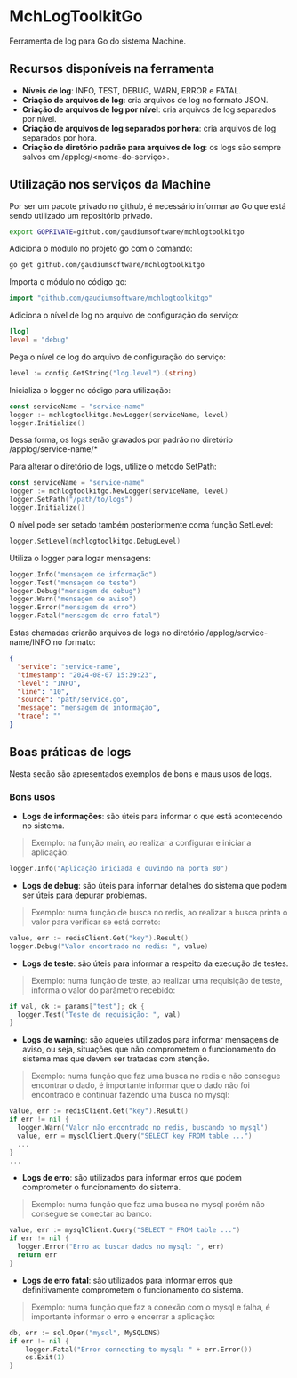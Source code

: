 # MchLogToolkitGo
Ferramenta de log para Go do sistema Machine.

## Recursos disponíveis na ferramenta
- **Níveis de log**: INFO, TEST, DEBUG, WARN, ERROR e FATAL.
- **Criação de arquivos de log**: cria arquivos de log no formato JSON.
- **Criação de arquivos de log por nível**: cria arquivos de log separados por nível.
- **Criação de arquivos de log separados por hora**: cria arquivos de log separados por hora.
- **Criação de diretório padrão para arquivos de log**: os logs são sempre salvos em /applog/<nome-do-serviço>.

## Utilização nos serviços da Machine
Por ser um pacote privado no github, é necessário informar ao Go que está sendo utilizado um repositório privado.
```bash
export GOPRIVATE=github.com/gaudiumsoftware/mchlogtoolkitgo
```

Adiciona o módulo no projeto go com o comando:
```bash
go get github.com/gaudiumsoftware/mchlogtoolkitgo
```

Importa o módulo no código go:
```go
import "github.com/gaudiumsoftware/mchlogtoolkitgo"
```

Adiciona o nível de log no arquivo de configuração do serviço:
```toml
[log]
level = "debug"
```

Pega o nível de log do arquivo de configuração do serviço:
```go
level := config.GetString("log.level").(string)
```

Inicializa o logger no código para utilização:
```go
const serviceName = "service-name"
logger := mchlogtoolkitgo.NewLogger(serviceName, level)
logger.Initialize()
```
Dessa forma, os logs serão gravados por padrão no diretório /applog/service-name/*

Para alterar o diretório de logs, utilize o método SetPath:
```go
const serviceName = "service-name"
logger := mchlogtoolkitgo.NewLogger(serviceName, level)
logger.SetPath("/path/to/logs")
logger.Initialize()
```

O nível pode ser setado também posteriormente coma função SetLevel:
```go
logger.SetLevel(mchlogtoolkitgo.DebugLevel)
```

Utiliza o logger para logar mensagens:
```go
logger.Info("mensagem de informação")
logger.Test("mensagem de teste")
logger.Debug("mensagem de debug")
logger.Warn("mensagem de aviso")
logger.Error("mensagem de erro")
logger.Fatal("mensagem de erro fatal")
```
Estas chamadas criarão arquivos de logs no diretório /applog/service-name/INFO no formato:
```json
{
  "service": "service-name",
  "timestamp": "2024-08-07 15:39:23",
  "level": "INFO",
  "line": "10",
  "source": "path/service.go",
  "message": "mensagem de informação",
  "trace": ""
}

```

## Boas práticas de logs
Nesta seção são apresentados exemplos de bons e maus usos de logs.

### Bons usos
- **Logs de informações**: são úteis para informar o que está acontecendo no sistema.
> Exemplo: na função main, ao realizar a configurar e iniciar a aplicação:
```go
logger.Info("Aplicação iniciada e ouvindo na porta 80")
```
- **Logs de debug**: são úteis para informar detalhes do sistema que podem ser úteis para depurar problemas.
> Exemplo: numa função de busca no redis, ao realizar a busca printa o valor para verificar se está correto:
```go
value, err := redisClient.Get("key").Result()
logger.Debug("Valor encontrado no redis: ", value)
```
- **Logs de teste**: são úteis para informar a respeito da execução de testes.
> Exemplo: numa função de teste, ao realizar uma requisição de teste, informa o valor do parâmetro recebido:
```go
if val, ok := params["test"]; ok {
  logger.Test("Teste de requisição: ", val)
}
``` 

- **Logs de warning**: são aqueles utilizados para informar mensagens de aviso, ou seja, situações que não comprometem o funcionamento do sistema mas que devem ser tratadas com atenção.
> Exemplo: numa função que faz uma busca no redis e não consegue encontrar o dado, é importante informar que o dado não foi encontrado e continuar fazendo uma busca no mysql:
```go
value, err := redisClient.Get("key").Result()
if err != nil {
  logger.Warn("Valor não encontrado no redis, buscando no mysql")
  value, err = mysqlClient.Query("SELECT key FROM table ...")
  ...
}
...
```
- **Logs de erro**: são utilizados para informar erros que podem comprometer o funcionamento do sistema.
> Exemplo: numa função que faz uma busca no mysql porém não consegue se conectar ao banco:
```go
value, err := mysqlClient.Query("SELECT * FROM table ...")
if err != nil {
  logger.Error("Erro ao buscar dados no mysql: ", err)
  return err
}
```

- **Logs de erro fatal**: são utilizados para informar erros que definitivamente comprometem o funcionamento do sistema.
> Exemplo: numa função que faz a conexão com o mysql e falha, é importante informar o erro e encerrar a aplicação:
```go
db, err := sql.Open("mysql", MySQLDNS)
if err != nil {
    logger.Fatal("Error connecting to mysql: " + err.Error())
    os.Exit(1)
}
```